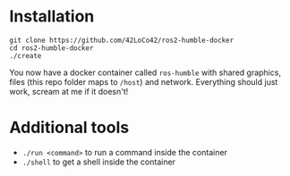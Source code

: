 # Installation
```
git clone https://github.com/42LoCo42/ros2-humble-docker
cd ros2-humble-docker
./create
```
You now have a docker container called `ros-humble`
with shared graphics, files (this repo folder maps to `/host`) and network.
Everything should just work, scream at me if it doesn't!

# Additional tools
- `./run <command>` to run a command inside the container
- `./shell` to get a shell inside the container
